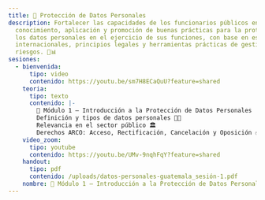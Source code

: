 ```yaml
---
title: 📄 Protección de Datos Personales
description: Fortalecer las capacidades de los funcionarios públicos en el
  conocimiento, aplicación y promoción de buenas prácticas para la protección de
  los datos personales en el ejercicio de sus funciones, con base en estándares
  internacionales, principios legales y herramientas prácticas de gestión de
  riesgos. 🔐📊
sesiones:
  - bienvenida:
      tipo: video
      contenido: https://youtu.be/sm7H8ECaQuU?feature=shared
    teoria:
      tipo: texto
      contenido: |-
        📌 Módulo 1 – Introducción a la Protección de Datos Personales
        Definición y tipos de datos personales 🧾🔐
        Relevancia en el sector público 🏛️
        Derechos ARCO: Acceso, Rectificación, Cancelación y Oposición ✅
    video_zoom:
      tipo: youtube
      contenido: https://youtu.be/UMv-9nqhFqY?feature=shared
    handout:
      tipo: pdf
      contenido: /uploads/datos-personales-guatemala_sesión-1.pdf
    nombre: 📌 Módulo 1 – Introducción a la Protección de Datos Personales
---
```

